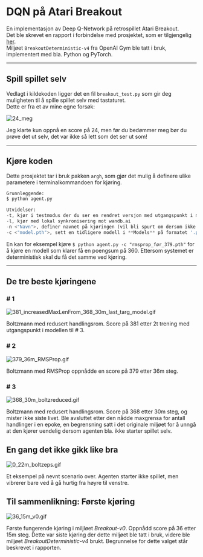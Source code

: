 # DQN på Atari Breakout

En implementasjon av Deep Q-Network på retrospillet Atari Breakout.  
Det ble skrevet en rapport i forbindelse med prosjektet, som er tilgjengelig [her](http://www.google.no).  
Miljøet `BreakoutDeterministic-v4` fra OpenAI Gym ble tatt i bruk, implementert med bla. Python og PyTorch.

----
## Spill spillet selv

Vedlagt i kildekoden ligger det en fil `breakout_test.py` som gir deg muligheten til å spille spillet selv med tastaturet.  
Dette er fra et av mine egne forsøk:

![24_meg](https://github.com/Martinnilsen99/Atari_Breakout_openAIGym/blob/master/ReadMe/Gifs/24_meg.gif)

Jeg klarte kun oppnå en score på 24, men før du bedømmer meg bør du prøve det ut selv, det var ikke så lett som det ser ut som!

---
## Kjøre koden

Dette prosjektet tar i bruk pakken `argh`, som gjør det mulig å definere ulike parametere i terminalkommandoen for kjøring.
```Python
Grunnleggende:
$ python agent.py

Utvidelser:
-t, kjør i testmodus der du ser en rendret versjon med utgangspunkt i modell, uten trening
-l, kjør med lokal synkronisering mot wandb.ai
-n <"Navn">, definer navnet på kjøringen (vil bli spurt om dersom ikke testmodus)
-c <"model.pth">, sett en tidligere modell i **Models** på formatet '.pth' som utgangspunkt
```

En kan for eksempel kjøre `$ python agent.py -c "rmsprop_før_379.pth"` for å kjøre en modell som klarer få en poengsum på 360. 
Ettersom systemet er deterministisk skal du få det samme ved kjøring.

---
## De tre beste kjøringene

### \# 1

![381_increasedMaxLenFrom_368_30m_last_targ_model.gif](https://github.com/Martinnilsen99/Atari_Breakout_openAIGym/blob/master/ReadMe/Gifs/381_increasedMaxLenFrom_368_30m_last_targ_model.gif "Boltzmann med justert handlingsrom og økt makslengde på handlinger i epoke. Score på 381.")

Boltzmann med redusert handlingsrom. Score på 381 etter 2t trening med utgangspunkt i modellen til \# 3.

### \# 2

![379_36m_RMSProp.gif](https://github.com/Martinnilsen99/Atari_Breakout_openAIGym/blob/master/ReadMe/Gifs/379_36m_RMSProp.gif "Boltzmann med RMSProp. 379 etter 36m steg.")

Boltzmann med RMSProp oppnådde en score på 379 etter 36m steg.

### \# 3

![368_30m_boltzreduced.gif](https://github.com/Martinnilsen99/Atari_Breakout_openAIGym/blob/master/ReadMe/Gifs/368_30m_boltzreduced.gif "Boltzmann med justert handlingsrom. 368 etter 30m steg.")

Boltzmann med redusert handlingsrom. Score på 368 etter 30m steg, og mister ikke siste livet. Ble avsluttet etter den nådde maxgrensa for antall handlinger i en epoke, en begrensning satt i det originale miljøet for å unngå at den kjører uendelig dersom agenten bla. ikke starter spillet selv.

## En gang det ikke gikk like bra

![0_22m_boltzeps.gif](https://github.com/Martinnilsen99/Atari_Breakout_openAIGym/blob/master/ReadMe/Gifs/0_22m_boltzeps.gif "Boltzmann med synkende epsilon. Uendelig løkke ettersom den ikke starter spillet.")

Et eksempel på nevnt scenario over. Agenten starter ikke spillet, men vibrerer bare ved å gå hurtig fra høyre til venstre.

## Til sammenlikning: Første kjøring

![36_15m_v0.gif](https://github.com/Martinnilsen99/Atari_Breakout_openAIGym/blob/master/ReadMe/Gifs/36_15m_v0.gif "Første fungerende kjøring i Breakout-v0. Score på 36 etter 15m steg.")

Første fungerende kjøring i miljløet *Breakout-v0*. Oppnådd score på 36 etter 15m steg. Dette var siste kjøring der dette miljøet ble tatt i bruk, videre ble miljøet *BreakoutDeterministic-v4* brukt. Begrunnelse for dette valget står beskrevet i rapporten.

